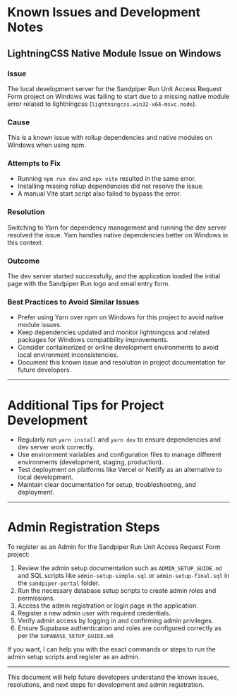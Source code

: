 # Known Issues and Development Notes

## LightningCSS Native Module Issue on Windows

### Issue
The local development server for the Sandpiper Run Unit Access Request Form project on Windows was failing to start due to a missing native module error related to lightningcss (`lightningcss.win32-x64-msvc.node`).

### Cause
This is a known issue with rollup dependencies and native modules on Windows when using npm.

### Attempts to Fix
- Running `npm run dev` and `npx vite` resulted in the same error.
- Installing missing rollup dependencies did not resolve the issue.
- A manual Vite start script also failed to bypass the error.

### Resolution
Switching to Yarn for dependency management and running the dev server resolved the issue. Yarn handles native dependencies better on Windows in this context.

### Outcome
The dev server started successfully, and the application loaded the initial page with the Sandpiper Run logo and email entry form.

### Best Practices to Avoid Similar Issues
- Prefer using Yarn over npm on Windows for this project to avoid native module issues.
- Keep dependencies updated and monitor lightningcss and related packages for Windows compatibility improvements.
- Consider containerized or online development environments to avoid local environment inconsistencies.
- Document this known issue and resolution in project documentation for future developers.

---

# Additional Tips for Project Development
- Regularly run `yarn install` and `yarn dev` to ensure dependencies and dev server work correctly.
- Use environment variables and configuration files to manage different environments (development, staging, production).
- Test deployment on platforms like Vercel or Netlify as an alternative to local development.
- Maintain clear documentation for setup, troubleshooting, and deployment.

---

# Admin Registration Steps

To register as an Admin for the Sandpiper Run Unit Access Request Form project:

1. Review the admin setup documentation such as `ADMIN_SETUP_GUIDE.md` and SQL scripts like `admin-setup-simple.sql` or `admin-setup-final.sql` in the `sandpiper-portal` folder.
2. Run the necessary database setup scripts to create admin roles and permissions.
3. Access the admin registration or login page in the application.
4. Register a new admin user with required credentials.
5. Verify admin access by logging in and confirming admin privileges.
6. Ensure Supabase authentication and roles are configured correctly as per the `SUPABASE_SETUP_GUIDE.md`.

If you want, I can help you with the exact commands or steps to run the admin setup scripts and register as an admin.

---

This document will help future developers understand the known issues, resolutions, and next steps for development and admin registration.
